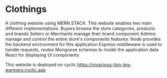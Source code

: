 # Clothings
A clothing website using MERN STACK.
This website enables two main different implementations.
Buyers browse the store categories, products and brands
Sellers or Merchants manage their brand component
Admins manage and control the entire store's components
features:
Node provides the backend environment for this application
Express middleware is used to handle requests, routes
Mongoose schemas to model the application data
React for displaying UI components

This website is deployed on cyclic
https://vivacious-lion-leg-warmers.cyclic.app

